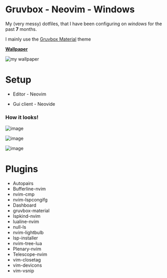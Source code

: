# Gruvbox - Neovim - Windows

My (very messy) dotfiles, that I have been configuring on *windows* for the past **7** months.                            

I mainly use the [Gruvbox Material](https://github.com/sainnhe/gruvbox-material) theme

[**Wallpaper**](https://user-images.githubusercontent.com/39676098/149642494-5abf0613-8937-4859-a7c8-ceeaceaefbeb.png)

![my wallpaper](https://user-images.githubusercontent.com/39676098/149642494-5abf0613-8937-4859-a7c8-ceeaceaefbeb.png) 

# Setup

-  Editor - Neovim

- Gui client - Neovide

### How it looks!


![image](https://user-images.githubusercontent.com/98253438/150925432-107039ee-10e4-42c5-a22f-703c8cde63a3.png)

![image](https://user-images.githubusercontent.com/98253438/150925855-fb95c850-199d-47bd-8dec-c8468603dae3.png)

![image](https://user-images.githubusercontent.com/98253438/150926452-c4de5186-0f3b-4e8d-9de5-5086ee394b3d.png)

# Plugins

- Autopairs
- Bufferline-nvim
- nvim-cmp
- nvim-lspcongifg
- Dashboard
- gruvbox-material
- lspkind-nvim
- lualine-nvim
- null-ls
- nvim-lightbulb
- lsp-installer
- nvim-tree-lua
- Plenary-nvim
- Telescope-nvim
- vim-closetag
- vim-devicons
- vim-vsnip
